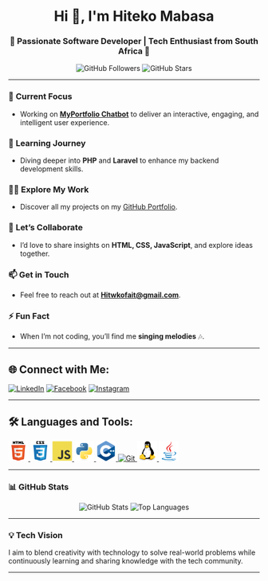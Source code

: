 <h1 align="center">Hi 👋, I'm Hiteko Mabasa</h1>
<h3 align="center">🌟 Passionate Software Developer | Tech Enthusiast from South Africa 🌟</h3>

<p align="center">
  <img src="https://img.shields.io/github/followers/HitekoMabasa?style=for-the-badge" alt="GitHub Followers" />
  <img src="https://img.shields.io/github/stars/HitekoMabasa?style=for-the-badge" alt="GitHub Stars" />
</p>

---

### 🔭 **Current Focus**
- Working on [**MyPortfolio Chatbot**](https://github.com/HitekoMabasa/PortfolioH) to deliver an interactive, engaging, and intelligent user experience.

### 🌱 **Learning Journey**
- Diving deeper into **PHP** and **Laravel** to enhance my backend development skills.

### 👨‍💻 **Explore My Work**
- Discover all my projects on my [GitHub Portfolio](https://github.com/HitekoMabasa).

### 💬 **Let’s Collaborate**
- I’d love to share insights on **HTML, CSS, JavaScript**, and explore ideas together.

### 📫 **Get in Touch**
- Feel free to reach out at **Hitwkofait@gmail.com**.

### ⚡ **Fun Fact**
- When I’m not coding, you’ll find me **singing melodies** 🎶.

---

<h2 align="left">🌐 Connect with Me:</h2>
<p align="left">
  <a href="https://linkedin.com/in/hitekofaith" target="blank"><img src="https://img.shields.io/badge/LinkedIn-%230077B5.svg?style=for-the-badge&logo=linkedin&logoColor=white" alt="LinkedIn"></a>
  <a href="https://fb.com/hitie faith" target="blank"><img src="https://img.shields.io/badge/Facebook-%231877F2.svg?style=for-the-badge&logo=facebook&logoColor=white" alt="Facebook"></a>
  <a href="https://instagram.com/hitiefaith" target="blank"><img src="https://img.shields.io/badge/Instagram-%23E4405F.svg?style=for-the-badge&logo=instagram&logoColor=white" alt="Instagram"></a>
</p>

---

<h2 align="left">🛠️ Languages and Tools:</h2>
<p align="left">
  <a href="https://www.w3.org/html/" target="_blank" rel="noreferrer">
    <img src="https://raw.githubusercontent.com/devicons/devicon/master/icons/html5/html5-original-wordmark.svg" alt="HTML5" width="40" height="40" />
  </a>
  <a href="https://www.w3schools.com/css/" target="_blank" rel="noreferrer">
    <img src="https://raw.githubusercontent.com/devicons/devicon/master/icons/css3/css3-original-wordmark.svg" alt="CSS3" width="40" height="40" />
  </a>
  <a href="https://developer.mozilla.org/en-US/docs/Web/JavaScript" target="_blank" rel="noreferrer">
    <img src="https://raw.githubusercontent.com/devicons/devicon/master/icons/javascript/javascript-original.svg" alt="JavaScript" width="40" height="40" />
  </a>
  <a href="https://www.python.org" target="_blank" rel="noreferrer">
    <img src="https://raw.githubusercontent.com/devicons/devicon/master/icons/python/python-original.svg" alt="Python" width="40" height="40" />
  </a>
  <a href="https://www.w3schools.com/cpp/" target="_blank" rel="noreferrer">
    <img src="https://raw.githubusercontent.com/devicons/devicon/master/icons/cplusplus/cplusplus-original.svg" alt="C++" width="40" height="40" />
  </a>
  <a href="https://git-scm.com/" target="_blank" rel="noreferrer">
    <img src="https://www.vectorlogo.zone/logos/git-scm/git-scm-icon.svg" alt="Git" width="40" height="40" />
  </a>
  <a href="https://www.linux.org/" target="_blank" rel="noreferrer">
    <img src="https://raw.githubusercontent.com/devicons/devicon/master/icons/linux/linux-original.svg" alt="Linux" width="40" height="40" />
  </a>
  <a href="https://www.java.com" target="_blank" rel="noreferrer">
    <img src="https://raw.githubusercontent.com/devicons/devicon/master/icons/java/java-original.svg" alt="Java" width="40" height="40" />
  </a>
</p>

---

### 📊 **GitHub Stats**
<p align="center">
  <img src="https://github-readme-stats.vercel.app/api?username=HitekoMabasa&show_icons=true&theme=tokyonight" alt="GitHub Stats" />
  <img src="https://github-readme-stats.vercel.app/api/top-langs/?username=HitekoMabasa&layout=compact&theme=tokyonight" alt="Top Languages" />
</p>

---

### 💡 **Tech Vision**
I aim to blend creativity with technology to solve real-world problems while continuously learning and sharing knowledge with the tech community.

---
